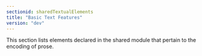 ```yaml
---
sectionid: sharedTextualElements
title: "Basic Text Features"
version: "dev"
---
```


This section lists elements declared in the shared module that pertain to the encoding of prose.
